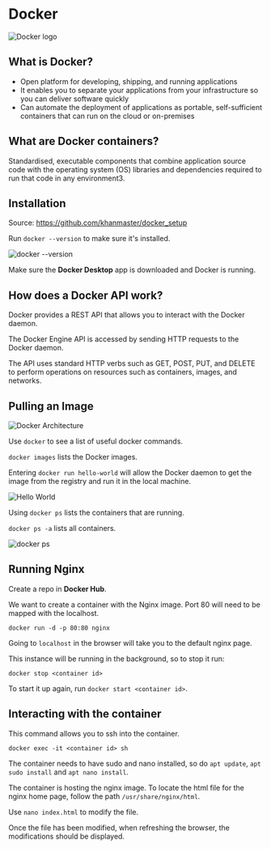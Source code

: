 # Docker
![Docker logo](https://i.imgur.com/p3Rf0J8.png)

## What is Docker?
- Open platform for developing, shipping, and running applications
- It enables you to separate your applications from your infrastructure so you can deliver software quickly
- Can automate the deployment of applications as portable, self-sufficient containers that can run on the cloud or on-premises

## What are Docker containers?
Standardised, executable components that combine application source code with the operating system (OS) libraries and dependencies required to run that code in any environment3.

## Installation
Source: <https://github.com/khanmaster/docker_setup>

Run `docker --version` to make sure it's installed.

![docker --version](https://i.imgur.com/I95TrkN.png)

Make sure the **Docker Desktop** app is downloaded and Docker is running.

## How does a Docker API work?
Docker provides a REST API that allows you to interact with the Docker daemon.

The Docker Engine API is accessed by sending HTTP requests to the Docker daemon.

The API uses standard HTTP verbs such as GET, POST, PUT, and DELETE to perform operations on resources such as containers, images, and networks.

## Pulling an Image
![Docker Architecture](https://i.imgur.com/vZZ6XQP.png)

Use `docker` to see a list of useful docker commands.

`docker images` lists the Docker images.

Entering `docker run hello-world` will allow the Docker daemon to get the image from the registry and run it in the local machine.

![Hello World](https://i.imgur.com/Hdq7HAg.png)

Using `docker ps` lists the containers that are running.

`docker ps -a` lists all containers.

![docker ps](https://i.imgur.com/xoweAYw.png)


## Running Nginx

Create a repo in **Docker Hub**.

We want to create a container with the Nginx image. Port 80 will need to be mapped with the localhost.

```
docker run -d -p 80:80 nginx
```

Going to `localhost` in the browser will take you to the default nginx page.

This instance will be running in the background, so to stop it run:

```
docker stop <container id>
```

To start it up again, run `docker start <container id>`.

## Interacting with the container
This command allows you to ssh into the container.
```
docker exec -it <container id> sh
```
The container needs to have sudo and nano installed, so do `apt update`, `apt sudo install` and `apt nano install`.

The container is hosting the nginx image. To locate the html file for the nginx home page, follow the path `/usr/share/nginx/html`.

Use `nano index.html` to modify the file.

Once the file has been modified, when refreshing the browser, the modifications should be displayed.

